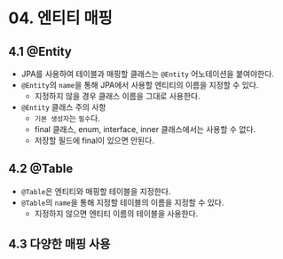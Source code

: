 # 04. 엔티티 매핑

## 4.1 @Entity

- JPA를 사용하여 테이블과 매핑할 클래스는 `@Entity` 어노테이션을 붙여야한다.
- `@Entity`의 `name`을 통해 JPA에서 사용할 엔티티의 이름을 지정할 수 있다.
  - 지정하지 않을 경우 클래스 이름을 그대로 사용한다.
- `@Entity` 클래스 주의 사항
  - `기본 생성자`는 `필수`다.
  - final 클래스, enum, interface, inner 클래스에서는 사용할 수 없다.
  - 저장할 필드에 final이 있으면 안된다.

## 4.2 @Table

- `@Table`은 엔티티와 매핑할 테이블을 지정한다.
- `@Table`의 `name`을 통해 지정할 테이블의 이름을 지정할 수 있다.
  - 지정하지 않으면 엔티티 이름의 테이블을 사용한다.

## 4.3 다양한 매핑 사용